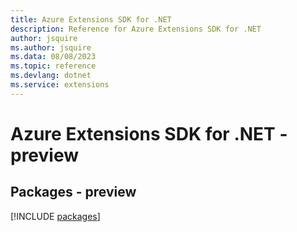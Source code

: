 ```yaml
---
title: Azure Extensions SDK for .NET
description: Reference for Azure Extensions SDK for .NET
author: jsquire
ms.author: jsquire
ms.data: 08/08/2023
ms.topic: reference
ms.devlang: dotnet
ms.service: extensions
---
```

# Azure Extensions SDK for .NET - preview
## Packages - preview
[!INCLUDE [packages](extensions-index.md)]
